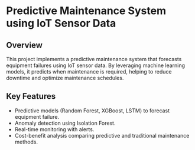 # Predictive Maintenance System using IoT Sensor Data

## Overview
This project implements a predictive maintenance system that forecasts equipment failures using IoT sensor data. By leveraging machine learning models, it predicts when maintenance is required, helping to reduce downtime and optimize maintenance schedules.

## Key Features
- Predictive models (Random Forest, XGBoost, LSTM) to forecast equipment failure.
- Anomaly detection using Isolation Forest.
- Real-time monitoring with alerts.
- Cost-benefit analysis comparing predictive and traditional maintenance methods.
